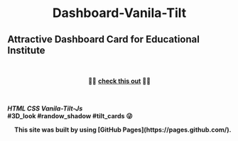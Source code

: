 <h1 align="center">Dashboard-Vanila-Tilt</h1> 


## Attractive Dashboard Card for Educational Institute
<br>
<p align="center">🛑🛑 <a color="#DC143C" href="https://avishkarodrigo.github.io/Dashboard-Vanila-Tilt/"><b>check this out<b></a> 🛑🛑</p>
<br>

**_HTML CSS Vanila-Tilt-Js_** 
<br>
#3D_look #randow_shadow #tilt_cards 😜

<p align="right">This site was built by using [GitHub Pages](https://pages.github.com/).

